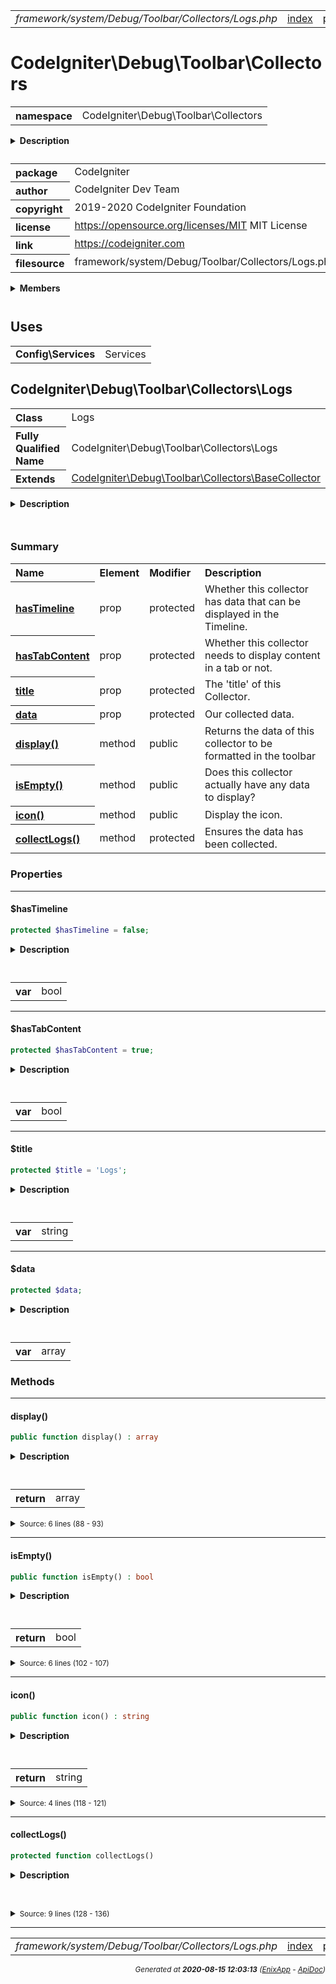 


 



<table>
<tr>
<td style="width:100%"><em>framework/system/Debug/Toolbar/Collectors/Logs.php</em></td>
<td><a href="../../../../../../../../api/index.md">index</a></td>
<td><a href="../../../../../../../../api/vendor/codeigniter4/framework/system/Debug/Toolbar/Collectors/History.md">prev</a></td>
<td><a href="../../../../../../../../api/vendor/codeigniter4/framework/system/Debug/Toolbar/Collectors/Routes.md">next</a></td>
</tr>
</table>







# CodeIgniter\Debug\Toolbar\Collectors 
<table style="text-align:left">
<tr><th>namespace</th><td>CodeIgniter\Debug\Toolbar\Collectors</td></tr>
</table>

<details>
<summary style="margin-bottom:12px;"><strong>Description</strong></summary>

<table>
<tr><td>
CodeIgniter
</td></tr>
</table>

<table>
<tr><td>
An open source application development framework for PHP

This content is released under the MIT License (MIT)

Copyright (c) 2014-2019 British Columbia Institute of Technology
Copyright (c) 2019-2020 CodeIgniter Foundation

Permission is hereby granted, free of charge, to any person obtaining a copy
of this software and associated documentation files (the "Software"), to deal
in the Software without restriction, including without limitation the rights
to use, copy, modify, merge, publish, distribute, sublicense, and/or sell
copies of the Software, and to permit persons to whom the Software is
furnished to do so, subject to the following conditions:

The above copyright notice and this permission notice shall be included in
all copies or substantial portions of the Software.

THE SOFTWARE IS PROVIDED "AS IS", WITHOUT WARRANTY OF ANY KIND, EXPRESS OR
IMPLIED, INCLUDING BUT NOT LIMITED TO THE WARRANTIES OF MERCHANTABILITY,
FITNESS FOR A PARTICULAR PURPOSE AND NONINFRINGEMENT. IN NO EVENT SHALL THE
AUTHORS OR COPYRIGHT HOLDERS BE LIABLE FOR ANY CLAIM, DAMAGES OR OTHER
LIABILITY, WHETHER IN AN ACTION OF CONTRACT, TORT OR OTHERWISE, ARISING FROM,
OUT OF OR IN CONNECTION WITH THE SOFTWARE OR THE USE OR OTHER DEALINGS IN
THE SOFTWARE.
</td></tr>
</table>

</details>



<table style="text-align:left">
<tr style="vertical-align:top;">
<th>package</th>
<td>CodeIgniter
</td>
</tr>
<tr style="vertical-align:top;">
<th>author</th>
<td>CodeIgniter Dev Team
</td>
</tr>
<tr style="vertical-align:top;">
<th>copyright</th>
<td>2019-2020 CodeIgniter Foundation
</td>
</tr>
<tr style="vertical-align:top;">
<th>license</th>
<td><a href="https://opensource.org/licenses/MIT">https://opensource.org/licenses/MIT</a>	MIT License
</td>
</tr>
<tr style="vertical-align:top;">
<th>link</th>
<td><a href="https://codeigniter.com">https://codeigniter.com</a>

</td>
</tr>
<tr style="vertical-align:top;">
<th>filesource</th>
<td>framework/system/Debug/Toolbar/Collectors/Logs.php
</td>
</tr>
</table>

 

<details>
<summary style="margin-bottom:12px;"><strong>Members</strong></summary>
<table>
<tr><td><a href="../../../../../../../../api/vendor/codeigniter4/framework/system/Debug/Toolbar/Collectors/BaseCollector.md">CodeIgniter\Debug\Toolbar\Collectors\BaseCollector</a></td></tr>
<tr><td><a href="../../../../../../../../api/vendor/codeigniter4/framework/system/Debug/Toolbar/Collectors/Config.md">CodeIgniter\Debug\Toolbar\Collectors\Config</a></td></tr>
<tr><td><a href="../../../../../../../../api/vendor/codeigniter4/framework/system/Debug/Toolbar/Collectors/Database.md">CodeIgniter\Debug\Toolbar\Collectors\Database</a></td></tr>
<tr><td><a href="../../../../../../../../api/vendor/codeigniter4/framework/system/Debug/Toolbar/Collectors/Events.md">CodeIgniter\Debug\Toolbar\Collectors\Events</a></td></tr>
<tr><td><a href="../../../../../../../../api/vendor/codeigniter4/framework/system/Debug/Toolbar/Collectors/Files.md">CodeIgniter\Debug\Toolbar\Collectors\Files</a></td></tr>
<tr><td><a href="../../../../../../../../api/vendor/codeigniter4/framework/system/Debug/Toolbar/Collectors/History.md">CodeIgniter\Debug\Toolbar\Collectors\History</a></td></tr>
<tr><td><a href="../../../../../../../../api/vendor/codeigniter4/framework/system/Debug/Toolbar/Collectors/Logs.md">CodeIgniter\Debug\Toolbar\Collectors\Logs</a></td></tr>
<tr><td><a href="../../../../../../../../api/vendor/codeigniter4/framework/system/Debug/Toolbar/Collectors/Routes.md">CodeIgniter\Debug\Toolbar\Collectors\Routes</a></td></tr>
<tr><td><a href="../../../../../../../../api/vendor/codeigniter4/framework/system/Debug/Toolbar/Collectors/Timers.md">CodeIgniter\Debug\Toolbar\Collectors\Timers</a></td></tr>
<tr><td><a href="../../../../../../../../api/vendor/codeigniter4/framework/system/Debug/Toolbar/Collectors/Views.md">CodeIgniter\Debug\Toolbar\Collectors\Views</a></td></tr>
</table>
</details>



 
 ## Uses

<table style="text-align:left;">
<tr>
<td>
<strong>Config\Services</strong>
</td>
<td>Services</td>
</tr>
</table>



 
## CodeIgniter\Debug\Toolbar\Collectors\Logs

<table style="text-align:left">
<tr><th>Class</th><td>Logs</td></tr>
<tr><th>Fully Qualified Name</th><td>CodeIgniter\Debug\Toolbar\Collectors\Logs</td></tr>
<tr><th>Extends</th><td><a href="../../../../../../../../api/vendor/codeigniter4/framework/system/Debug/Toolbar/Collectors/BaseCollector.md">CodeIgniter\Debug\Toolbar\Collectors\BaseCollector</a></td></tr>
</table>


<details>
<summary style="margin-bottom:12px;"><strong>Description</strong></summary>

<table>
<tr><td>
Loags collector
</td></tr>
</table>


</details>



<table style="text-align:left">
</table>



### Summary


<table style="text-align:left;">
<tr>
<th>Name</th>
<th>Element</th>
<th>Modifier</th>
<th>Description</th>
</tr>

<tr>
<th><a href="#hasTimeline"><strong>hasTimeline</strong></a></th>
<td>prop</td>
<td>
protected

</td>
<td>Whether this collector has data that can
be displayed in the Timeline.</td>
</tr>
<tr>
<th><a href="#hasTabContent"><strong>hasTabContent</strong></a></th>
<td>prop</td>
<td>
protected

</td>
<td>Whether this collector needs to display
content in a tab or not.</td>
</tr>
<tr>
<th><a href="#title"><strong>title</strong></a></th>
<td>prop</td>
<td>
protected

</td>
<td>The &#039;title&#039; of this Collector.</td>
</tr>
<tr>
<th><a href="#data"><strong>data</strong></a></th>
<td>prop</td>
<td>
protected

</td>
<td>Our collected data.</td>
</tr>

<tr>
<th><a href="#display"><strong>display</strong>()</a></th>
<td>method</td>
<td>
public

</td>
<td>Returns the data of this collector to be formatted in the toolbar</td>
</tr>
<tr>
<th><a href="#isEmpty"><strong>isEmpty</strong>()</a></th>
<td>method</td>
<td>
public

</td>
<td>Does this collector actually have any data to display?</td>
</tr>
<tr>
<th><a href="#icon"><strong>icon</strong>()</a></th>
<td>method</td>
<td>
public

</td>
<td>Display the icon.</td>
</tr>
<tr>
<th><a href="#collectLogs"><strong>collectLogs</strong>()</a></th>
<td>method</td>
<td>
protected

</td>
<td>Ensures the data has been collected.</td>
</tr>

</table>





### Properties


<hr>

#### $hasTimeline

```php
protected $hasTimeline = false;
```

<details>
<summary style="margin-bottom:12px;"><strong>Description</strong></summary>

<table>
<tr><td>
Whether this collector has data that can
be displayed in the Timeline.
</td></tr>
</table>


</details>



<table style="text-align:left">
</table>




<table>
<tr>
<th style="vertical-align:top;">var</th>
<td>bool
</td>
</tr>
</table>


<hr>

#### $hasTabContent

```php
protected $hasTabContent = true;
```

<details>
<summary style="margin-bottom:12px;"><strong>Description</strong></summary>

<table>
<tr><td>
Whether this collector needs to display
content in a tab or not.
</td></tr>
</table>


</details>



<table style="text-align:left">
</table>




<table>
<tr>
<th style="vertical-align:top;">var</th>
<td>bool
</td>
</tr>
</table>


<hr>

#### $title

```php
protected $title = 'Logs';
```

<details>
<summary style="margin-bottom:12px;"><strong>Description</strong></summary>

<table>
<tr><td>
The 'title' of this Collector.
</td></tr>
</table>

<table>
<tr><td>
Used to name things in the toolbar HTML.
</td></tr>
</table>

</details>



<table style="text-align:left">
</table>




<table>
<tr>
<th style="vertical-align:top;">var</th>
<td>string
</td>
</tr>
</table>


<hr>

#### $data

```php
protected $data;
```

<details>
<summary style="margin-bottom:12px;"><strong>Description</strong></summary>

<table>
<tr><td>
Our collected data.
</td></tr>
</table>


</details>



<table style="text-align:left">
</table>




<table>
<tr>
<th style="vertical-align:top;">var</th>
<td>array
</td>
</tr>
</table>







### Methods


<hr>

#### display()

```php
public function display() : array
```

<details>
<summary style="margin-bottom:12px;"><strong>Description</strong></summary>

<table>
<tr><td>
Returns the data of this collector to be formatted in the toolbar
</td></tr>
</table>


</details>



<table style="text-align:left">
</table>





<table>
<tr>
<th style="vertical-align:top;">return</th>
<td>array
</td>
</tr>
</table>





<details>
<summary><small>Source: 6 lines (88 - 93)</small></summary>

```php
public function display(): array
{
	return [
		'logs' => $this->collectLogs(),
	];
}
```

</details>


<hr>

#### isEmpty()

```php
public function isEmpty() : bool
```

<details>
<summary style="margin-bottom:12px;"><strong>Description</strong></summary>

<table>
<tr><td>
Does this collector actually have any data to display?
</td></tr>
</table>


</details>



<table style="text-align:left">
</table>





<table>
<tr>
<th style="vertical-align:top;">return</th>
<td>bool
</td>
</tr>
</table>





<details>
<summary><small>Source: 6 lines (102 - 107)</small></summary>

```php
public function isEmpty(): bool
{
	$this->collectLogs();

	return empty($this->data);
}
```

</details>


<hr>

#### icon()

```php
public function icon() : string
```

<details>
<summary style="margin-bottom:12px;"><strong>Description</strong></summary>

<table>
<tr><td>
Display the icon.
</td></tr>
</table>

<table>
<tr><td>
Icon from <a href="https://icons8.com">https://icons8.com</a> - 1em package
</td></tr>
</table>

</details>



<table style="text-align:left">
</table>





<table>
<tr>
<th style="vertical-align:top;">return</th>
<td>string
</td>
</tr>
</table>





<details>
<summary><small>Source: 4 lines (118 - 121)</small></summary>

```php
public function icon(): string
{
	return 'data:image/png;base64,iVBORw0KGgoAAAANSUhEUgAAABgAAAAYCAYAAADgdz34AAAAAXNSR0IArs4c6QAAAARnQU1BAACxjwv8YQUAAAAJcEhZcwAADsMAAA7DAcdvqGQAAACYSURBVEhLYxgFJIHU1FSjtLS0i0D8AYj7gEKMEBkqAaAFF4D4ERCvAFrwH4gDoFIMKSkpFkB+OTEYqgUTACXfA/GqjIwMQyD9H2hRHlQKJFcBEiMGQ7VgAqCBvUgK32dmZspCpagGGNPT0/1BLqeF4bQHQJePpiIwhmrBBEADR1MRfgB0+WgqAmOoFkwANHA0FY0CUgEDAwCQ0PUpNB3kqwAAAABJRU5ErkJggg==';
}
```

</details>


<hr>

#### collectLogs()

```php
protected function collectLogs()
```

<details>
<summary style="margin-bottom:12px;"><strong>Description</strong></summary>

<table>
<tr><td>
Ensures the data has been collected.
</td></tr>
</table>


</details>



<table style="text-align:left">
</table>










<details>
<summary><small>Source: 9 lines (128 - 136)</small></summary>

```php
protected function collectLogs()
{
	if (! is_null($this->data))
	{
		return $this->data;
	}

	return $this->data = Services::logger(true)->logCache ?? [];
}
```

</details>





 


 
  




<hr>

<table>
<tr>
<td style="width:100%"><em>framework/system/Debug/Toolbar/Collectors/Logs.php</em></td>
<td><a href="../../../../../../../../api/index.md">index</a></td>
<td><a href="../../../../../../../../api/vendor/codeigniter4/framework/system/Debug/Toolbar/Collectors/History.md">prev</a></td>
<td><a href="../../../../../../../../api/vendor/codeigniter4/framework/system/Debug/Toolbar/Collectors/Routes.md">next</a></td>
<td><a href="#">top</a></td></tr>
</table>




<div style="text-align:right;">

<small>_Generated at **2020-08-15 12:03:13**_ *([EnixApp](https://github.com/enix-app) - [ApiDoc](https://github.com/enix-app/apidoc))*</small>
</div>